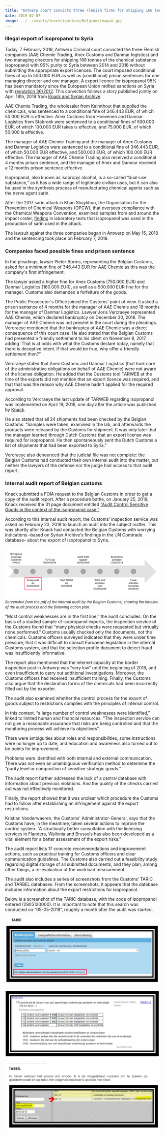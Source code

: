 ```yaml
---
title: "Antwerp court convicts three Flemish firms for shipping 168 tonnes of isopropanol to Syria"
date: 2019-02-07
image: ../../assets/investigations/Belgium/image4.jpg
---
```


### Illegal export of isopropanol to Syria

Today, 7 February 2019, Antwerp Criminal court convicted the three Flemish companies (AAE Chemie Trading, Anex Customs and Danmar logistics) and two managing directors for shipping 168 tonnes of the chemical substance isopropanol with 95% purity to Syria between 2014 and 2016 without submitting the appropriate export licences. The court imposed conditional fines of up to 500.000 EUR as well as (conditional) prison sentences for one managing director and one manager. A export licence for isopropanol 95% has been mandatory since the European Union ratified sanctions on Syria with [regulation 36/2012](https://eur-lex.europa.eu/legal-content/EN/TXT/?qid=1493825060366&uri=CELEX:02012R0036-20170321). This conviction follows a story published jointly on April 18th, 2018 from [Knack and Syrian Archive](https://syrianarchive.org/en/investigations/belgium-isopropanol/).

AAE Chemie Trading, the wholesaler from Kalmthout that supplied the chemicals, was sentenced to a conditional fine of 346.443 EUR, of which 50.000 EUR is effective. Anex Customs from Hoevenen and Danmar Logistics from Stabroek were sentenced to a conditional fines of 500.000 EUR, of which 100.000 EUR takes is effective, and 75.000 EUR, of which 50.000 is effective.

The manager of AAE Chemie Trading and the manager of Anex Customs and Danmar Logistics were sentenced to a conditional fine of 346.443 EUR, of which 50.000 EUR effective, and 500.000 EUR, of which 100.000 EUR effective. The manager of AAE Chemie Trading also received a conditional 4 months prison sentence, and the manager of Anex and Danmar received a 12 months prison sentence effective.

Isopropanol, also known as isopropyl alcohol, is a so-called “dual-use substance,” as it has a wide range of legitimate civilian uses, but it can also be used in the synthesis process of manufacturing chemical agents such as the nerve agent sarin.

After the 2017 sarin attack in Khan Shaykhun, the Organisation for the Prevention of Chemical Weapons (OPCW), that oversees compliance with the Chemical Weapons Convention, examined samples from and around the impact crater, [finding](http://www.securitycouncilreport.org/atf/cf/%7b65BFCF9B-6D27-4E9C-8CD3-CF6E4FF96FF9%7d/s_2017_904.pdf) in laboratory tests that isopropanol was used in the production of sarin used in the attack.

The lawsuit against the three companies began in Antwerp on May 15, 2018 and the sentencing took place on February 7, 2019.  

### Companies faced possible fines and prison sentence

In the pleadings, lawyer Pieter Borms, representing the Belgian Customs, asked for a minimum fine of 346.443 EUR for AAE Chemie as this was the company's first infringement.

The lawyer asked a higher fine for Anex Customs (750.000 EUR) and Danmar Logistics (160.000 EUR), as well as a 500.000 EUR fine for the manager. Customs also demanded a forfeiture of the goods.

The Public Prosecutor's Office joined the Customs' point of view. It asked a prison sentence of 4 months for the manager of AAE Chemie and 18 months for the manager of Danmar Logistics.
Lawyer Joris Vercraeye represented AAE Chemie, which declared bankruptcy on December 20, 2018. The manager of AAE Chemie was not present in the court during the pleadings. Vercraeye mentioned that the bankruptcy of AAE Chemie was a direct consequence of this court case. He also stated that the Belgian Customs had presented a friendly settlement to his client on November 8, 2017, adding 'That is at odds with what the Customs declare today, namely that there is deceptive intent. If that would be true, why offer a friendly settlement then?"

Vercraeye stated that Anex Customs and Danmar Logistics (that took care of the administrative obligations on behalf of AAE Chemie) were not aware of the license obligation. He added that the Customs tool TARWEB at the time of the exports did not mention that an export licence was required, and that that was  the reason why AAE Chemie hadn't applied for the required approval.  

According to Vercraeye the last update of TARWEB regarding isopropanol was implemented on April 19, 2018, one day after the article was published by [Knack](https://m.knack.be/nieuws/belgie/isopropanol-schandaal-hoe-een-grondstof-voor-gifgas-door-de-handen-van-de-belgische-douane-glipte/article-longread-1097291.html).

He also stated that all 24 shipments had been checked by the Belgian Customs. “Samples were taken, examined in the lab, and afterwards the products were released by the Customs for shipment. It was only later that the manager learned through Dutch Customs that an export license was required for isopropanol. He then spontaneously sent the Dutch Customs a list of shipments that had been exported to Syria.”

Vercraeye also denounced that the judicial file was not complete: the Belgian Customs had conducted their own internal audit into the matter, but neither the lawyers of the defense nor the judge had access to that audit report.

### Internal audit report of Belgian customs

Knack submitted a FOIA request to the Belgian Customs in order to get a copy of the audit report. After a procedure battle, on January 25, 2019, Knack received the 31 page document entitled [“Audit Control Sensitive Goods in the context of the Isopropanol case.”](https://www.knack.be/nieuws/belgie/de-zaak-isopropanol-audit-hekelt-falende-douanecontrole/article-normal-1422901.html)

According to this internal audit report, the Customs' inspection service was asked on February 23, 2018 to launch an audit into the subject matter. This was shortly after Knack had contacted the Belgian Customs with worrying indications –based on Syrian Archive's findings in the UN Comtrade database– about the export of isopropanol to Syria.

![Internal audit](../../assets/investigations/Belgium/image2.png)
<small>*Screenshot from the pdf of the internal audit by the Belgian Customs, showing the timeline of the audit process and the following action plan.*</small>

“Most control weaknesses are in the first line,” the audit concludes. On the basis of a studied sample of isopropanol exports, the inspection service of the Customs found that “many physical checks were requested but virtually none performed.” Customs usually checked only the documents, not the chemicals. Customs officers surveyed indicated that they were under time pressure, that it was difficult to consult European legislation in the internal Customs system, and that the selection profile document to detect fraud was insufficiently informative.

The report also mentioned that the internet capacity at the border inspection post in Antwerp was “very low” until the beginning of 2018, and even insufficient to carry out additional investigations. Moreover, the Customs officers had received insufficient training. Finally, the Customs also argue that the declaration forms of the chemicals had been incorrectly filled out by the exporter.

The audit also examined whether the control process for the export of goods subject to restrictions complies with the principles of internal control.

In this context, “a large number of control weaknesses were identified,” linked to limited human and financial resources. “The inspection service can not give a reasonable assurance that risks are being controlled and that the monitoring process will achieve its objectives”.

There were ambiguities about roles and responsibilities, some instructions were no longer up to date, and education and awareness also turned out to be points for improvement.

Problems were identified with both internal and external communication. There was not even an unambiguous verification method to determine the “purity level or composition of sensitive strategic goods.”

The audit report further addressed the lack of a central database with information about previous violations. And the quality of the checks carried out was not effectively monitored.

Finally, the report showed that it was unclear which procedure the Customs had to follow after establishing an infringement against the export restrictions.

Kristian Vanderwaeren, the Customs' Administrator-General, says that the Customs have, in the meantime, taken several actions to improve the control system. “A structurally better consultation with the licensing services in Flanders, Wallonia and Brussels has also been developed as a vital element for a better assessment of the export risks.”

The audit report lists 17 concrete recommendations and improvement actions, such as practical training for Customs officers and clear communication guidelines. The Customs also carried out a feasibility study regarding digital storage of all submitted documents, and they plan, among other things, a re-evaluation of the workload measurement.

The audit also includes a series of screenshots from the Customs’ TARIC and TARBEL databases. From the screenshots, it appears that the database includes information about the export restrictions for isopropanol.

Below is a screenshot of the TARIC database, with the code of isopropanol entered (2905120000). It is important to note that this search was conducted on “05-05-2018”, roughly a month after the audit was started.

![TARIC database](../../assets/investigations/Belgium/image1.png)

![TARIC database](../../assets/investigations/Belgium/image3.png)

![TARBEL database](../../assets/investigations/Belgium/image5.png)
